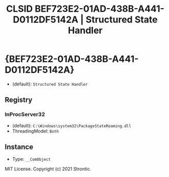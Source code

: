 ﻿---
title: "CLSID BEF723E2-01AD-438B-A441-D0112DF5142A | Structured State Handler"
excerpt: What is COM-Object CLSID BEF723E2-01AD-438B-A441-D0112DF5142A?
---

# {BEF723E2-01AD-438B-A441-D0112DF5142A}

* (default): `Structured State Handler`

## Registry


### InProcServer32

* (default): `C:\Windows\system32\PackageStateRoaming.dll`
* ThreadingModel: `Both`

## Instance

* Type: `__ComObject`

MIT License. Copyright (c) 2021 Strontic.


